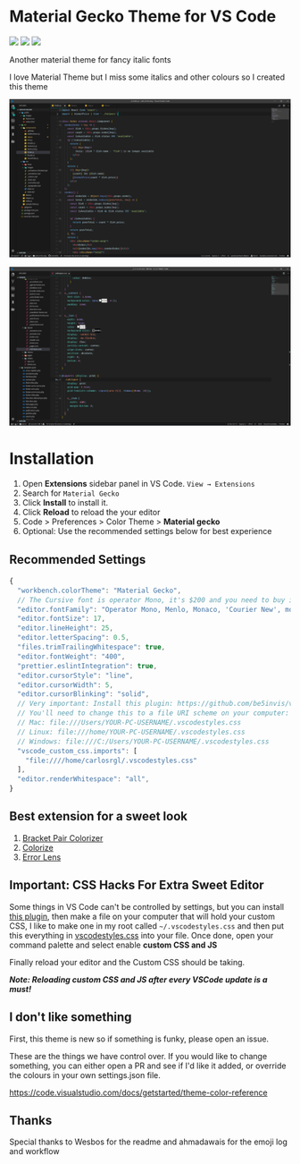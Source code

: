 # Material Gecko Theme for VS Code

<img src="https://vsmarketplacebadge.apphb.com/rating-star/carlos-rgl.material-gecko.svg?style=for-the-badge&colorA=FBBD30&colorB=F2AA08" />
<a href="https://marketplace.visualstudio.com/items?itemName=Equinusocio.vsc-material-theme">
<img src="https://vsmarketplacebadge.apphb.com/downloads-short/carlos-rgl.material-gecko.svg?style=for-the-badge&colorA=5DDB61&colorB=4BC74F&label=DOWNLOADS" /></a>
<a href="https://a.paddle.com/v2/click/16413/37697?link=1227">
<img src="https://vsmarketplacebadge.apphb.com/version-short/carlos-rgl.material-gecko.svg?colorA=655BE1&colorB=4F44D6&style=for-the-badge" /></a>

Another material theme for fancy italic fonts

I love Material Theme but I miss some italics and other colours so I created this theme

![Preview](https://raw.githubusercontent.com/CarlosRGL/material-gecko-vscode/master/images/gecko1.png)

![Preview](https://raw.githubusercontent.com/CarlosRGL/material-gecko-vscode/master/images/gecko2.png)

# Installation

1. Open **Extensions** sidebar panel in VS Code. `View → Extensions`
2. Search for `Material Gecko`
3. Click **Install** to install it.
4. Click **Reload** to reload the your editor
5. Code > Preferences > Color Theme > **Material gecko**
6. Optional: Use the recommended settings below for best experience

## Recommended Settings

```js
{
  "workbench.colorTheme": "Material Gecko",
  // The Cursive font is operator Mono, it's $200 and you need to buy it to get the cursive (dank mono is cheaper also)
  "editor.fontFamily": "Operator Mono, Menlo, Monaco, 'Courier New', monospace",
  "editor.fontSize": 17,
  "editor.lineHeight": 25,
  "editor.letterSpacing": 0.5,
  "files.trimTrailingWhitespace": true,
  "editor.fontWeight": "400",
  "prettier.eslintIntegration": true,
  "editor.cursorStyle": "line",
  "editor.cursorWidth": 5,
  "editor.cursorBlinking": "solid",
  // Very important: Install this plugin: https://github.com/be5invis/vscode-custom-css
  // You'll need to change this to a file URI scheme on your computer: https://en.wikipedia.org/wiki/File_URI_scheme
  // Mac: file:///Users/YOUR-PC-USERNAME/.vscodestyles.css
  // Linux: file:///home/YOUR-PC-USERNAME/.vscodestyles.css
  // Windows: file:///C:/Users/YOUR-PC-USERNAME/.vscodestyles.css
  "vscode_custom_css.imports": [
    "file:////home/carlosrgl/.vscodestyles.css"
  ],
  "editor.renderWhitespace": "all",
}
```

## Best extension for a sweet look

1. [Bracket Pair Colorizer](https://marketplace.visualstudio.com/items?itemName=CoenraadS.bracket-pair-colorizer)
2. [Colorize](https://marketplace.visualstudio.com/items?itemName=kamikillerto.vscode-colorize)
3. [Error Lens](https://github.com/phindle/error-lens)

## Important: CSS Hacks For Extra Sweet Editor

Some things in VS Code can't be controlled by settings, but you can install [this plugin](https://github.com/be5invis/vscode-custom-css), then make a file on your computer that will hold your custom CSS, I like to make one in my root called `~/.vscodestyles.css` and then put this everything in [vscodestyles.css](./vscodestyles.css) into your file.
Once done, open your command palette and select enable **custom CSS and JS**

Finally reload your editor and the Custom CSS should be taking.

**_Note: Reloading custom CSS and JS after every VSCode update is a must!_**

## I don't like something

First, this theme is new so if something is funky, please open an issue.

These are the things we have control over. If you would like to change something, you can either open a PR and see if I'd like it added, or override the colours in your own settings.json file.

https://code.visualstudio.com/docs/getstarted/theme-color-reference

## Thanks

Special thanks to Wesbos for the readme and ahmadawais for the emoji log and workflow
